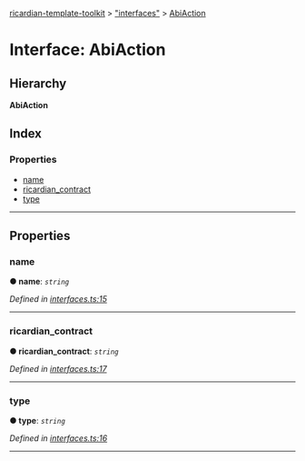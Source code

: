 [ricardian-template-toolkit](../README.md) > ["interfaces"](../modules/_interfaces_.md) > [AbiAction](../interfaces/_interfaces_.abiaction.md)

# Interface: AbiAction

## Hierarchy

**AbiAction**

## Index

### Properties

* [name](_interfaces_.abiaction.md#name)
* [ricardian_contract](_interfaces_.abiaction.md#ricardian_contract)
* [type](_interfaces_.abiaction.md#type)

---

## Properties

<a id="name"></a>

###  name

**● name**: *`string`*

*Defined in [interfaces.ts:15](https://github.com/ARISEN/ricardian-template-toolkit/blob/ae088d5/src/interfaces.ts#L15)*

___
<a id="ricardian_contract"></a>

###  ricardian_contract

**● ricardian_contract**: *`string`*

*Defined in [interfaces.ts:17](https://github.com/ARISEN/ricardian-template-toolkit/blob/ae088d5/src/interfaces.ts#L17)*

___
<a id="type"></a>

###  type

**● type**: *`string`*

*Defined in [interfaces.ts:16](https://github.com/ARISEN/ricardian-template-toolkit/blob/ae088d5/src/interfaces.ts#L16)*

___

